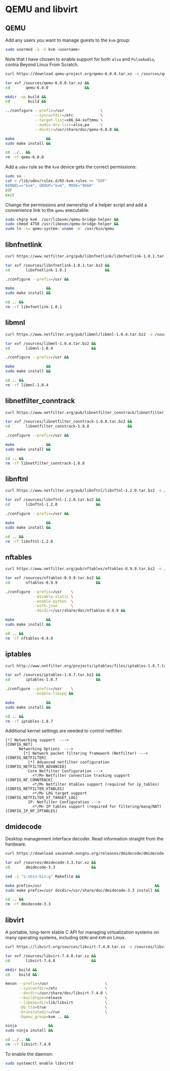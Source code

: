 # QEMU and libvirt

## QEMU

Add any users you want to manage guests to the `kvm` group:

```sh
sudo usermod -a -G kvm <username>
```

Note that I have chosen to enable support for both `alsa` and `PulseAudio`, contra Beyond Linux From Scratch.

```sh
curl https://download.qemu-project.org/qemu-6.0.0.tar.xz -o /sources/qemu-6.0.0.tar.xz &&

tar xvf /sources/qemu-6.0.0.tar.xz &&
cd       qemu-6.0.0                &&

mkdir -vp build &&
cd        build &&

../configure --prefix=/usr                \
             --sysconfdir=/etc            \
             --target-list=x86_64-softmmu \
             --audio-drv-list=alsa,pa     \
             --docdir=/usr/share/doc/qemu-6.0.0 &&

make              &&
sudo make install &&

cd ../.. &&
rm -rf qemu-6.0.0
```

Add a `udev` rule so the `kvm` device gets the correct permissions:

```sh
sudo su -
cat > /lib/udev/rules.d/65-kvm.rules << "EOF"
KERNEL=="kvm", GROUP="kvm", MODE="0660"
EOF
exit
```

Change the permissions and ownership of a helper script and add a convenience link to the `qemu` executable:

```sh
sudo chgrp kvm  /usr/libexec/qemu-bridge-helper &&
sudo chmod 4750 /usr/libexec/qemu-bridge-helper &&
sudo ln -sv qemu-system-`uname -m` /usr/bin/qemu
```

## libnfnetlink

```sh
curl https://www.netfilter.org/pub/libnfnetlink/libnfnetlink-1.0.1.tar.bz2 -o /sources/libnfnetlink-1.0.1.tar.bz2 &&

tar xvf /sources/libnfnetlink-1.0.1.tar.bz2 &&
cd       libnfnetlink-1.0.1                 &&

./configure --prefix=/usr &&

make              &&
sudo make install &&

cd .. &&
rm -rf libnfnetlink-1.0.1
```

## libmnl

```sh
curl https://www.netfilter.org/pub/libmnl/libmnl-1.0.4.tar.bz2 -o /sources/libmnl-1.0.4.tar.bz2 &&

tar xvf /sources/libmnl-1.0.4.tar.bz2 &&
cd       libmnl-1.0.4                 &&

./configure --prefix=/usr &&

make              &&
sudo make install &&

cd .. &&
rm -rf libmnl-1.0.4
```

## libnetfilter_conntrack

```sh
curl https://www.netfilter.org/pub/libnetfilter_conntrack/libnetfilter_conntrack-1.0.8.tar.bz2 -o /sources/libnetfilter_conntrack-1.0.8.tar.bz2 &&

tar xvf /sources/libnetfilter_conntrack-1.0.8.tar.bz2 &&
cd       libnetfilter_conntrack-1.0.8                 &&

./configure --prefix=/usr &&

make              &&
sudo make install &&

cd .. &&
rm -rf libnetfilter_conntrack-1.0.8
```

## libnftnl

```sh
curl https://www.netfilter.org/pub/libnftnl/libnftnl-1.2.0.tar.bz2 -o /sources/libnftnl-1.2.0.tar.bz2 &&

tar xvf /sources/libnftnl-1.2.0.tar.bz2 &&
cd       libnftnl-1.2.0                 &&

./configure --prefix=/usr &&

make              &&
sudo make install &&

cd .. &&
rm -rf libnftnl-1.2.0
```

## nftables

```sh
curl https://www.netfilter.org/pub/nftables/nftables-0.9.9.tar.bz2 -o /sources/nftables-0.9.9.tar.bz2 &&

tar xvf /sources/nftables-0.9.9.tar.bz2 &&
cd       nftables-0.9.9                 &&

./configure --prefix=/usr    \
            --disable-static \
            --enable-python  \
            --with-json      \
            --docdir=/usr/share/doc/nftables-0.9.9 &&

make              &&
sudo make install &&

cd .. &&
rm -rf nftables-0.9.9
```

## iptables

```sh
curl http://www.netfilter.org/projects/iptables/files/iptables-1.8.7.tar.bz2 -o /sources/iptables-1.8.7.tar.bz2 &&

tar xvf /sources/iptables-1.8.7.tar.bz2 &&
cd       iptables-1.8.7                 &&

./configure --prefix=/usr    \
            --enable-libipq &&

make              &&
sudo make install &&

cd .. &&
rm -rf iptables-1.8.7
```

Additional kernel settings are needed to control netfilter:

```
[*] Networking support  --->                                          [CONFIG_NET]
      Networking Options  --->
        [*] Network packet filtering framework (Netfilter) --->       [CONFIG_NETFILTER]
          [*] Advanced netfilter configuration                        [CONFIG_NETFILTER_ADVANCED]
          Core Netfilter Configuration --->
            <*/M> Netfilter connection tracking support               [CONFIG_NF_CONNTRACK]
            <*/M> Netfilter Xtables support (required for ip_tables)  [CONFIG_NETFILTER_XTABLES]
            <*/M> LOG target support                                  [CONFIG_NETFILTER_XT_TARGET_LOG]
          IP: Netfilter Configuration --->
            <*/M> IP tables support (required for filtering/masq/NAT) [CONFIG_IP_NF_IPTABLES]
```

## dmidecode

Desktop management interface decoder. Read information straight from the hardware.

```sh
curl https://download.savannah.nongnu.org/releases/dmidecode/dmidecode-3.3.tar.xz -o /sources/dmidecode-3.3.tar.xz &&

tar xvf /sources/dmidecode-3.3.tar.xz &&
cd       dmidecode-3.3                &&

sed -i "s:sbin:bin:g" Makefile &&

make prefix=/usr                                                  &&
sudo make prefix=/usr docdir=/usr/share/doc/dmidecode-3.3 install &&

cd .. &&
rm -rf dmidecode-3.3
```

## libvirt

A portable, long-term stable C API for managing virtualization systems on many operating systems, including `QEMU` and `KVM` on Linux.

```sh
curl https://libvirt.org/sources/libvirt-7.4.0.tar.xz -o /sources/libvirt-7.4.0.tar.xz &&

tar xvf /sources/libvirt-7.4.0.tar.xz &&
cd       libvirt-7.4.0                &&

mkdir build &&
cd    build &&

meson --prefix=/usr                         \
      --sysconfdir=/etc                     \
      --docdir=/usr/share/doc/libvirt-7.4.0 \
      --buildtype=release                   \
      --libexecdir=lib/libvirt              \
      -Db_lto=true                          \
      -Drunstatedir=/run                    \
      -Dqemu_group=kvm .. &&

ninja              &&
sudo ninja install &&

cd ../.. &&
rm -rf libvirt-7.4.0
```

To enable the daemon:

```sh
sudo systemctl enable libvirtd
```





























